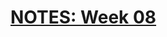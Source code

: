 # [NOTES: Week 08](https://github.com/benbrastmckie/ModalHistory?tab=readme-ov-file#week-08-the-construction-of-possible-worlds-brast-mckie)
